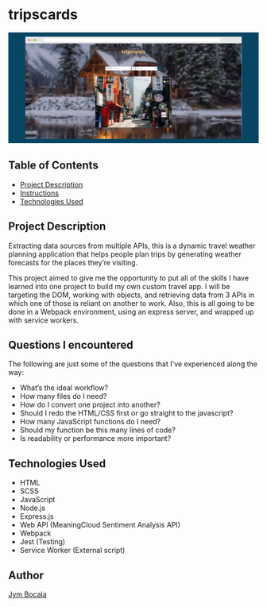# tripscards

![Tripcards App!](src/assets/screely-1666257219848.png "Tripcards App")

## Table of Contents

* [Project Description](#project-description)
* [Instructions](#instructions)
* [Technologies Used](#technologies-used)

## Project Description

Extracting data sources from multiple APIs, this is a dynamic travel weather planning application that helps people plan trips by generating weather forecasts for the places they’re visiting.

This project aimed to give me the opportunity to put all of the skills I have learned into one project to build my own custom travel app. I will be targeting the DOM, working with objects, and retrieving data from 3 APIs in which one of those is reliant on another to work. Also, this is all going to be done in a Webpack environment, using an express server, and wrapped up with service workers.


## Questions I encountered

The following are just some of the questions that I've experienced along the way:

- What’s the ideal workflow?
- How many files do I need?
- How do I convert one project into another?
- Should I redo the HTML/CSS first or go straight to the javascript?
- How many JavaScript functions do I need?
- Should my function be this many lines of code?
- Is readability or performance more important?


## Technologies Used
- HTML
- SCSS
- JavaScript
- Node.js
- Express.js
- Web API (MeaningCloud Sentiment Analysis API)
- Webpack
- Jest (Testing)
- Service Worker (External script)


## Author
[Jym Bocala](https://github.com/jymbocala)